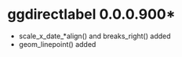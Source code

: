 # ggdirectlabel 0.0.0.900*
* scale_x_date_*align() and breaks_right() added
* geom_linepoint() added


